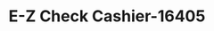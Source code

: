 ---
f_zip-code: 74403
f_state-code: OK
title: E-Z Check Cashier-16405
f_phone: 918-683-2637
f_city-only: Muskogee
f_address: 66 East Peak Boulevard Muskogee
f_location-unique-id: '16405'
slug: e-z-check-cashier-16405
updated-on: '2024-05-30T13:46:58.046Z'
created-on: '2024-05-30T13:36:59.803Z'
published-on: '2024-05-30T13:54:32.469Z'
f_city-state: cms/city/muskogee-ok.md
f_company: cms/company/e-z-check-cashier.md
f_state: cms/state/oklahoma.md
layout: '[payday-loan].html'
tags: payday-loan
---